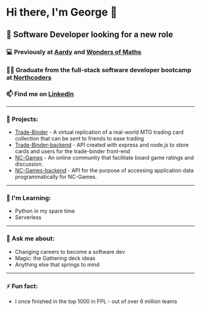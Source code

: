 # Hi there, I'm George 👋 

##  💼 Software Developer looking for a new role

### 💻 Previously at [Aardy](https://www.aardy.com/) and [Wonders of Maths](https://www.wondersofmaths.com/)

### 👨‍🎓 Graduate from the full-stack software developer bootcamp at [Northcoders](https://northcoders.com/)

### 📫 Find me on [LinkedIn](www.linkedin.com/in/gworsnop/)

---

### 🔭 Projects:

-  [Trade-Binder](https://github.com/GWorsnop/trade-binder) - A virtual replication of a real-world MTG trading card collection that can be sent to friends to ease trading
-  [Trade-Binder-backend](https://github.com/GWorsnop/trade-binder-backend) - API created with express and node.js to store cards and users for the trade-binder front-end
-  [NC-Games](https://github.com/GWorsnop/fe-nc-games) - An online community that facilitate board game ratings and discussion.
- [NC-Games-backend](https://github.com/GWorsnop/nc-games) - API for the purpose of accessing application data programmatically for NC-Games.

---

### 🌱 I'm Learning:

- Python in my spare time
- Serverless 

---

### 💬 Ask me about:

- Changing careers to become a software dev
- Magic: the Gathering deck ideas
- Anything else that springs to mind

---

### ⚡ Fun fact: 

- I once finished in the top 1000 in FPL - out of over 6 million teams 

